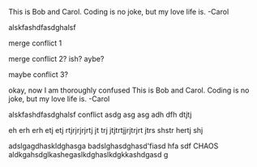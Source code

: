This is Bob and Carol. Coding is no joke, but my love life is. -Carol

alskfashdfasdghalsf

merge conflict 1

merge conflict 2? ish? aybe?

maybe conflict 3?

okay, now I am thoroughly confused
This is Bob and Carol. Coding is no joke, but my love life is. -Carol

alskfashdfasdghalsf
conflict
asdg
asg
asg
adh
dfh
dtjtj

eh
erh
erh
etj
etj
rtjrjrjrjrtj
jt
trj
jtjtrtjjrjtrjrt
jtrs
shstr
hertj
shj



adslgagdhaskldghasga badslghasdghasd'fiasd
hfa sdf CHAOS aldkgahsdglkashegaslkdghaslkdgkkashdgasd
g